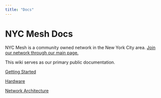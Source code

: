 ```yaml
---
title: "Docs"
---
```

# NYC Mesh Docs

NYC Mesh is a community owned network in the New York City area. [Join our network through our main page.](https://nycmesh.net/join)

This wiki serves as our primary public documentation.

[Getting Started](/chapter1.md)

[Hardware](/hardware.md)

[Network Architecture](/networking-and-architecture.md)
